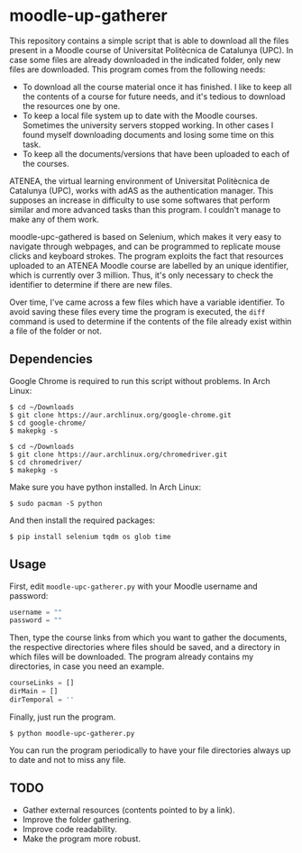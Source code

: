 # moodle-up-gatherer

This repository contains a simple script that is able to download all the files present in a Moodle course of Universitat Politècnica de Catalunya (UPC). In case some files are already downloaded in the indicated folder, only new files are downloaded. This program comes from the following needs:
* To download all the course material once it has finished. I like to keep all the contents of a course for future needs, and it's tedious to download the resources one by one. 
* To keep a local file system up to date with the Moodle courses. Sometimes the university servers stopped working. In other cases I found myself downloading documents and losing some time on this task. 
* To keep all the documents/versions that have been uploaded to each of the courses.

ATENEA, the virtual learning environment of Universitat Politècnica de Catalunya (UPC), works with adAS as the authentication manager. This supposes an increase in difficulty to use some softwares that perform similar and more advanced tasks than this program. I couldn't manage to make any of them work.

moodle-upc-gathered is based on Selenium, which makes it very easy to navigate through webpages, and can be programmed to replicate mouse clicks and keyboard strokes. The program exploits the fact that resources uploaded to an ATENEA Moodle course are labelled by an unique identifier, which is currently over 3 million. Thus, it's only necessary to check the identifier to determine if there are new files. 

Over time, I've came across a few files which have a variable identifier. To avoid saving these files every time the program is executed, the `diff` command is used to determine if the contents of the file already exist within a file of the folder or not.



## Dependencies
Google Chrome is required to run this script without problems. In Arch Linux:
``` 
$ cd ~/Downloads
$ git clone https://aur.archlinux.org/google-chrome.git
$ cd google-chrome/
$ makepkg -s
``` 

``` 
$ cd ~/Downloads
$ git clone https://aur.archlinux.org/chromedriver.git
$ cd chromedriver/
$ makepkg -s
``` 


Make sure you have python installed. In Arch Linux:
``` 
$ sudo pacman -S python
``` 

And then install the required packages:
``` 
$ pip install selenium tqdm os glob time
``` 


## Usage
First, edit `moodle-upc-gatherer.py` with your Moodle username and password:
```python
username = ""
password = ""
```

Then, type the course links from which you want to gather the documents, the respective directories where files should be saved, and a directory in which files will be downloaded. The program already contains my directories, in case you need an example.
```python
courseLinks = []
dirMain = []
dirTemporal = ''
```

Finally, just run the program.
``` 
$ python moodle-upc-gatherer.py
``` 

You can run the program periodically to have your file directories always up to date and not to miss any file.


## TODO
* Gather external resources (contents pointed to by a link). 
* Improve the folder gathering. 
* Improve code readability. 
* Make the program more robust. 
